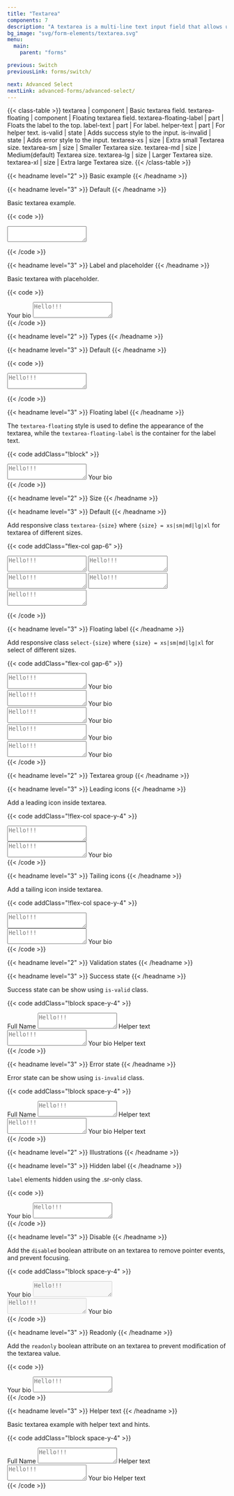 ```yaml
---
title: "Textarea"
components: 7
description: "A textarea is a multi-line text input field that allows users to enter longer text."
bg_image: "svg/form-elements/textarea.svg"
menu:
  main:
    parent: "forms"

previous: Switch
previousLink: forms/switch/

next: Advanced Select
nextLink: advanced-forms/advanced-select/
---
```


<!-- Class table -->

{{< class-table >}}
textarea | component | Basic textarea field.
textarea-floating | component | Floating textarea field.
textarea-floating-label | part | Floats the label to the top.
label-text | part | For label.
helper-text | part | For helper text.
is-valid | state | Adds success style to the input.
is-invalid | state | Adds error style to the input.
textarea-xs | size | Extra small Textarea size.
textarea-sm | size | Smaller Textarea size.
textarea-md | size | Medium(default) Textarea size.
textarea-lg | size | Larger Textarea size.
textarea-xl | size | Extra large Textarea size.
{{< /class-table >}}

<!-------------------- Basic example -------------------->

{{< headname level="2" >}} Basic example {{< /headname >}}

<!-- Default -->

{{< headname level="3" >}} Default {{< /headname >}}

Basic textarea example.

{{< code >}}

<textarea class="textarea max-w-sm" aria-label="Textarea" ></textarea>
{{< /code >}}

<!-- Label and placeholder -->

{{< headname level="3" >}} Label and placeholder {{< /headname >}}

Basic textarea with placeholder.

{{< code >}}

<div class="sm:w-96">
  <label class="label-text" for="textareaLabel"> Your bio </label>
  <textarea class="textarea" placeholder="Hello!!!" id="textareaLabel"></textarea>
</div>
{{< /code >}}

<!-------------------- Type -------------------->

{{< headname level="2" >}} Types {{< /headname >}}

<!-- Default -->

{{< headname level="3" >}} Default {{< /headname >}}

{{< code >}}

<textarea class="textarea max-w-sm" placeholder="Hello!!!" ></textarea>
{{< /code >}}

<!-- Floating label -->

{{< headname level="3" >}} Floating label {{< /headname >}}

The `textarea-floating` style is used to define the appearance of the textarea, while the `textarea-floating-label` is the container for the label text.

{{< code addClass="!block" >}}

<div class="textarea-floating sm:w-96">
  <textarea class="textarea" placeholder="Hello!!!" id="textareaFloating"></textarea>
  <label class="textarea-floating-label" for="textareaFloating">Your bio</label>
</div>
{{< /code >}}

<!-------------------- Size -------------------->

{{< headname level="2" >}} Size {{< /headname >}}

<!-- Default -->

{{< headname level="3" >}} Default {{< /headname >}}

Add responsive class `textarea-{size}` where `{size} = xs|sm|md|lg|xl` for textarea of different sizes.

{{< code addClass="flex-col gap-6" >}}

<textarea class="textarea textarea-xs max-w-sm" placeholder="Hello!!!" ></textarea>

<textarea class="textarea textarea-sm max-w-sm" placeholder="Hello!!!" ></textarea>

<textarea class="textarea max-w-sm" placeholder="Hello!!!" ></textarea>

<textarea class="textarea textarea-lg max-w-sm" placeholder="Hello!!!" ></textarea>

<textarea class="textarea textarea-xl max-w-sm" placeholder="Hello!!!" ></textarea>
{{< /code >}}

<!-- Floating label -->

{{< headname level="3" >}} Floating label {{< /headname >}}

Add responsive class `select-{size}` where `{size} = xs|sm|md|lg|xl` for select of different sizes.

{{< code addClass="flex-col gap-6" >}}

<div class="textarea-floating sm:w-96">
  <textarea class="textarea textarea-xs" placeholder="Hello!!!" id="textareaFloatingExtraSmall"></textarea>
  <label class="textarea-floating-label" for="textareaFloatingExtraSmall">Your bio</label>
</div>

<div class="textarea-floating sm:w-96">
  <textarea class="textarea textarea-sm" placeholder="Hello!!!" id="textareaFloatingSmall"></textarea>
  <label class="textarea-floating-label" for="textareaFloatingSmall">Your bio</label>
</div>

<div class="textarea-floating sm:w-96">
  <textarea class="textarea" placeholder="Hello!!!" id="textareaFloatingMedium"></textarea>
  <label class="textarea-floating-label" for="textareaFloatingMedium">Your bio</label>
</div>

<div class="textarea-floating sm:w-96">
  <textarea class="textarea textarea-lg" placeholder="Hello!!!" id="textareaFloatingLarge"></textarea>
  <label class="textarea-floating-label" for="textareaFloatingLarge">Your bio</label>
</div>

<div class="textarea-floating sm:w-96">
  <textarea class="textarea textarea-xl" placeholder="Hello!!!" id="textareaFloatingExtraLarge"></textarea>
  <label class="textarea-floating-label" for="textareaFloatingExtraLarge">Your bio</label>
</div>
{{< /code >}}

<!-------------------- Textarea group -------------------->
{{< headname level="2" >}} Textarea group {{< /headname >}}

<!-- Leading icons -->

{{< headname level="3" >}} Leading icons {{< /headname >}}

Add a leading icon inside textarea.

{{< code addClass="!flex-col space-y-4"  >}}

<div class="textarea max-w-sm">
  <span class="icon-[tabler--message] text-base-content/80 mt-2 mx-4 size-5 shrink-0"></span>
  <textarea class="grow" placeholder="Hello!!!"></textarea>
</div>

<div class="textarea max-w-sm">
  <span class="icon-[tabler--message] text-base-content/80 mt-2 mx-4 size-5 shrink-0"></span>
  <div class="textarea-floating grow">
    <textarea placeholder="Hello!!!" id="textareaFloatingMedium"></textarea>
    <label class="textarea-floating-label" for="textareaFloatingMedium">Your bio</label>
  </div>
</div>
{{< /code >}}

<!-- Tailing icons -->

{{< headname level="3" >}} Tailing icons {{< /headname >}}

Add a tailing icon inside textarea.

{{< code addClass="!flex-col space-y-4"  >}}

<div class="textarea max-w-sm">
  <textarea class="grow resize-none" placeholder="Hello!!!"></textarea>
  <span class="icon-[tabler--message] text-base-content/80 mt-2 mx-4 size-5 shrink-0"></span>
</div>

<div class="textarea max-w-sm">
  <div class="textarea-floating grow">
    <textarea class="resize-none" placeholder="Hello!!!" id="textareaFloatingMedium"></textarea>
    <label class="textarea-floating-label" for="textareaFloatingMedium">Your bio</label>
  </div>
  <span class="icon-[tabler--message] text-base-content/80 mt-2 mx-4 size-5 shrink-0"></span>
</div>
{{< /code >}}


<!-------------------- Validation states -------------------->

{{< headname level="2" >}} Validation states {{< /headname >}}

<!-- Success state -->

{{< headname level="3" >}} Success state {{< /headname >}}

Success state can be show using `is-valid` class.

{{< code addClass="!block space-y-4" >}}

<!-- Basic -->

<div class="sm:w-96">
  <label class="label-text" for="textareaStateSuccessDefault"> Full Name </label>
  <textarea class="textarea is-valid" placeholder="Hello!!!" id="textareaStateSuccessDefault"></textarea>
  <span class="helper-text">Helper text</span>
</div>

<!-- Floating -->

<div class="textarea-floating sm:w-96">
  <textarea class="textarea is-valid" placeholder="Hello!!!" id="textareaStateSuccessFloating"></textarea>
  <label class="textarea-floating-label" for="textareaStateSuccessFloating">Your bio</label>
  <span class="helper-text">Helper text</span>
</div>
{{< /code >}}

<!-- Error state -->

{{< headname level="3" >}} Error state {{< /headname >}}

Error state can be show using `is-invalid` class.

{{< code addClass="!block space-y-4" >}}

<!-- Basic -->

<div class="sm:w-96">
  <label class="label-text" for="textareaStateErrorDefault"> Full Name </label>
  <textarea class="textarea is-invalid" placeholder="Hello!!!" id="textareaStateErrorDefault"></textarea>
  <span class="helper-text">Helper text</span>
</div>

<!-- Floating -->

<div class="textarea-floating sm:w-96">
  <textarea class="textarea is-invalid" placeholder="Hello!!!" id="textareaStateErrorFloating"></textarea>
  <label class="textarea-floating-label" for="textareaStateErrorFloating">Your bio</label>
  <span class="helper-text">Helper text</span>
</div>
{{< /code >}}

<!-------------------- Illustration -------------------->

{{< headname level="2" >}} Illustrations {{< /headname >}}

<!-- Hidden label -->

{{< headname level="3" >}} Hidden label {{< /headname >}}

`label` elements hidden using the .sr-only class.

{{< code >}}

<div class="w-full sm:w-96">
  <label class="label-text sr-only" for="textareaHiddenLabel"> Your bio </label>
  <textarea class="textarea" placeholder="Hello!!!" id="textareaHiddenLabel"></textarea>
</div>
{{< /code >}}

<!-- Disable -->

{{< headname level="3" >}} Disable {{< /headname >}}

Add the `disabled` boolean attribute on an textarea to remove pointer events, and prevent focusing.

{{< code addClass="!block space-y-4" >}}

<div class="w-full sm:w-96">
  <label class="label-text sr-only" for="textareaDisabledefault"> Your bio </label>
  <textarea class="textarea" placeholder="Hello!!!" id="textareaDisabledefault" disabled></textarea>
</div>

<div class="textarea-floating sm:w-96">
  <textarea class="textarea" placeholder="Hello!!!" id="textareaDisabledoating" disabled></textarea>
  <label class="textarea-floating-label" for="textareaDisabledoating">Your bio</label>
</div>
{{< /code >}}

<!-- Readonly -->

{{< headname level="3" >}} Readonly {{< /headname >}}

Add the `readonly` boolean attribute on an textarea to prevent modification of the textarea value.

{{< code >}}

<div class="w-full sm:w-96">
  <label class="label-text sr-only" for="textareaReadonly"> Your bio </label>
  <textarea class="textarea" placeholder="Hello!!!" id="textareaReadonly" readonly></textarea>
</div>
{{< /code >}}

<!-- Helper text -->

{{< headname level="3" >}} Helper text {{< /headname >}}

Basic textarea example with helper text and hints.

{{< code addClass="!block space-y-4" >}}

<!-- Basic -->
<div class="w-full sm:w-96">
  <label class="label-text" for="textareaHelperTextDefault"> Full Name </label>
  <textarea class="textarea" placeholder="Hello!!!" id="textareaHelperTextDefault"></textarea>
  <span class="helper-text">Helper text</span>
</div>

<!-- Floating -->
<div class="textarea-floating sm:w-96">
  <textarea class="textarea" placeholder="Hello!!!" id="textareaHelperTextFloating"></textarea>
  <label class="textarea-floating-label" for="textareaHelperTextFloating">Your bio</label>
  <span class="helper-text">Helper text</span>
</div>
{{< /code >}}
